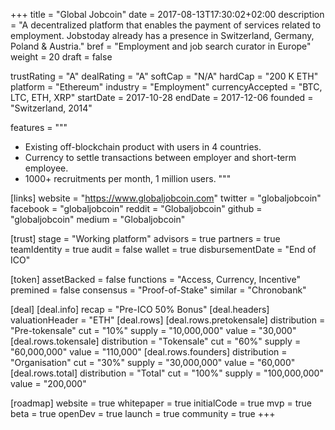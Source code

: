 +++
title = "Global Jobcoin"
date = 2017-08-13T17:30:02+02:00
description = "A decentralized platform that enables the payment of services related to employment. Jobstoday already has a presence in Switzerland, Germany, Poland & Austria."
bref = "Employment and job search curator in Europe"
weight = 20
draft = false

trustRating = "A"
dealRating = "A"
softCap = "N/A"
hardCap = "200 K ETH"
platform = "Ethereum"
industry = "Employment"
currencyAccepted = "BTC, LTC, ETH, XRP"
startDate = 2017-10-28
endDate = 2017-12-06
founded = "Switzerland, 2014"

features = """
- Existing off-blockchain product with users in 4 countries.
- Currency to settle transactions between employer and short-term employee.
- 1000+ recruitments per month, 1 million users.
"""

[links]
  website = "https://www.globaljobcoin.com"
  twitter = "globaljobcoin"
  facebook = "globaljobcoin"
  reddit = "Globaljobcoin"
  github = "globaljobcoin"
  medium = "Globaljobcoin"

[trust]
  stage = "Working platform"
  advisors = true
  partners = true
  teamIdentity = true
  audit = false
  wallet = true
  disbursementDate = "End of ICO"

[token]
  assetBacked = false
  functions = "Access, Currency, Incentive"
  premined = false
  consensus = "Proof-of-Stake"
  similar = "Chronobank"

[deal]
  [deal.info]
    recap = "Pre-ICO 50% Bonus"
  [deal.headers]
    valuationHeader = "ETH"
  [deal.rows]
    [deal.rows.pretokensale]
      distribution = "Pre-tokensale"
      cut = "10%"
      supply = "10,000,000"
      value = "30,000"
    [deal.rows.tokensale]
      distribution = "Tokensale"
      cut = "60%"
      supply = "60,000,000"
      value = "110,000"
    [deal.rows.founders]
      distribution = "Organisation"
      cut = "30%"
      supply = "30,000,000"
      value = "60,000"
    [deal.rows.total]
      distribution = "Total"
      cut = "100%"
      supply = "100,000,000"
      value = "200,000"

[roadmap]
  website = true
  whitepaper = true
  initialCode = true
  mvp = true
  beta = true
  openDev = true
  launch = true
  community = true
+++
